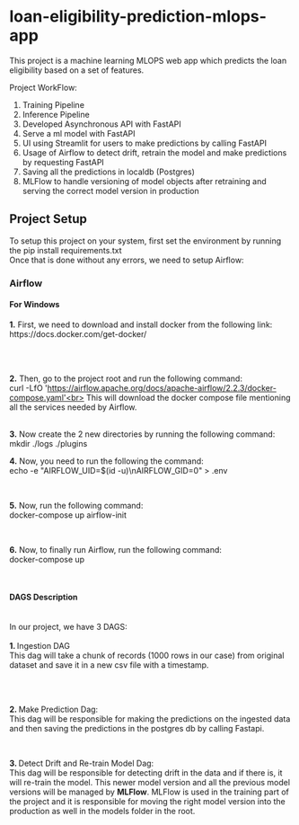 # loan-eligibility-prediction-mlops-app
This project is a machine learning MLOPS web app which predicts the loan eligibility based on a set of features.

Project WorkFlow:

1. Training Pipeline
2. Inference Pipeline
3. Developed Asynchronous API with FastAPI
4. Serve a ml model with FastAPI
5. UI using Streamlit for users to make predictions by calling FastAPI
6. Usage of Airflow to detect drift, retrain the model and make predictions by requesting FastAPI
7. Saving all the predictions in localdb (Postgres)
8. MLFlow to handle versioning of model objects after retraining and serving the correct model version in production

<h2>Project Setup</h2>

To setup this project on your system, first set the environment by running the pip install requirements.txt<br>
Once that is done without any errors, we need to setup Airflow:

<h3>Airflow</h3>

<h4>For Windows</h4>
<b>1.</b> First, we need to download and install docker from the following link:<br>
https://docs.docker.com/get-docker/

<br><br>

<b>2.</b> Then, go to the project root and run the following command:<br>
curl -LfO 'https://airflow.apache.org/docs/apache-airflow/2.2.3/docker-compose.yaml'<br>
This will download the docker compose file mentioning all the services needed by Airflow.

<br>
<b>3.</b> Now create the 2 new directories by running the following command:<br>
mkdir ./logs ./plugins

<br>

<b>4.</b> Now, you need to run the following the command:<br>
echo -e "AIRFLOW_UID=$(id -u)\nAIRFLOW_GID=0" > .env

<br>

<b>5.</b> Now, run the following command:<br>
docker-compose up airflow-init

<br>

<b>6.</b> Now, to finally run Airflow, run the following command:<br>
docker-compose up

<br>
<h4>DAGS Description</h4><br>
In our project, we have 3 DAGS:<br><br>
<b>1. </b> Ingestion DAG<br>
This dag will take a chunk of records (1000 rows in our case) from original dataset and save it in a new csv file with a timestamp.

<br><br>

<b>2. </b> Make Prediction Dag:<br>
This dag will be responsible for making the predictions on the ingested data and then saving the predictions in the postgres db by calling Fastapi.

<br>

<b>3. </b> Detect Drift and Re-train Model Dag:<br>
This dag will be responsible for detecting drift in the data and if there is, it will re-train the model. This newer model version and all the previous model versions will be managed by <b>MLFlow</b>. MLFlow is used in the training part of the project and it is responsible for moving the right model version into the production as well in the models folder in the root. 
